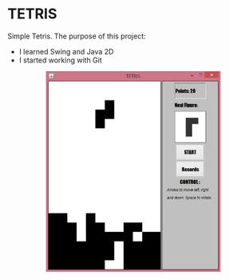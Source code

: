 # TETRIS
Simple Tetris. 
The purpose of this project:
- I learned Swing and Java 2D 
- I started working with Git 


<p align="center">
  <img src="https://github.com/Stepanspb/TETRIS/blob/master/tetris.PNG" width="350"/>  
</p>

